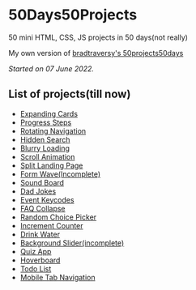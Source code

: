 # 50Days50Projects
 50 mini HTML, CSS, JS projects in 50 days(not really)

My own version of <a href = "https://github.com/bradtraversy/50projects50days">bradtraversy's 50projects50days</a>

*Started on 07 June 2022.*

<h2>List of projects(till now)</h2>

<ul>
<li><a href="https://maitraybhardwaj.github.io/50Days50Projects/Expanding-Cards">Expanding Cards</a></li>
<li><a href="https://maitraybhardwaj.github.io/50Days50Projects/Progress-Steps">Progress Steps</a></li>
<li><a href="https://maitraybhardwaj.github.io/50Days50Projects/Rotating-Navigation">Rotating Navigation</a></li>
<li><a href="https://maitraybhardwaj.github.io/50Days50Projects/Hidden-Search">Hidden Search</a></li>
<li><a href="https://maitraybhardwaj.github.io/50Days50Projects/Blurry-Loading">Blurry Loading</a></li>
<li><a href="https://maitraybhardwaj.github.io/50Days50Projects/Scroll-Animation">Scroll Animation</a></li>
<li><a href="https://maitraybhardwaj.github.io/50Days50Projects/Split-Landing-Page">Split Landing Page</a></li>
<li><a href="https://maitraybhardwaj.github.io/50Days50Projects/Form-Wave">Form Wave(Incomplete)</a></li>
<li><a href="https://maitraybhardwaj.github.io/50Days50Projects/Sound-Board">Sound Board</a></li>
<li><a href="https://maitraybhardwaj.github.io/50Days50Projects/Dad-Jokes">Dad Jokes</a></li>
<li><a href="https://maitraybhardwaj.github.io/50Days50Projects/Event-Keycodes">Event Keycodes</a></li>
<li><a href="https://maitraybhardwaj.github.io/50Days50Projects/FAQ-Collapse">FAQ Collapse</a></li>
<li><a href="https://maitraybhardwaj.github.io/50Days50Projects/Random-Choice-Picker">Random Choice Picker</a></li>
<li><a href="https://maitraybhardwaj.github.io/50Days50Projects/Increment-Counter">Increment Counter</a></li>
<li><a href="https://maitraybhardwaj.github.io/50Days50Projects/Drink-Water">Drink Water</a></li>
<li><a href="https://maitraybhardwaj.github.io/50Days50Projects/Background-Slider">Background Slider(incomplete)</a></li>
<li><a href="https://maitraybhardwaj.github.io/50Days50Projects/Quiz-App">Quiz App</a></li>
<li><a href="https://maitraybhardwaj.github.io/50Days50Projects/Hoverboard">Hoverboard</a></li>
<li><a href="https://maitraybhardwaj.github.io/50Days50Projects/Todo-List">Todo List</a></li>
<li><a href="https://maitraybhardwaj.github.io/50Days50Projects/Mobile-Tab-Navigation">Mobile Tab Navigation</a></li>
</ul>